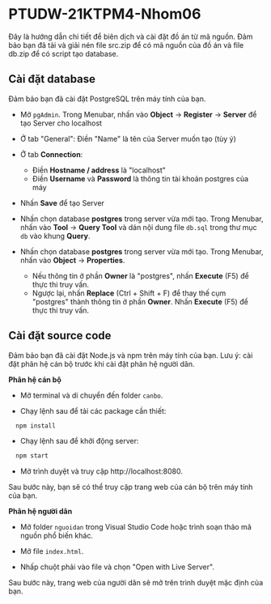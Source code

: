 # PTUDW-21KTPM4-Nhom06
Đây là hướng dẫn chi tiết để biên dịch và cài đặt đồ án từ mã nguồn. Đảm bảo bạn đã tải và giải nén file src.zip để có mã nguồn của đồ án và file db.zip để có script tạo database.

## Cài đặt database

Đảm bảo bạn đã cài đặt PostgreSQL trên máy tính của bạn.

- Mở `pgAdmin`. Trong Menubar, nhấn vào **Object** -> **Register** -> **Server** để tạo Server cho localhost

- Ở tab "General": Điền "Name" là tên của Server muốn tạo (tùy ý)

- Ở tab **Connection**:
   + Điền **Hostname / address** là "localhost"
   + Điền **Username** và **Password** là thông tin tài khoản postgres của máy

- Nhấn **Save** để tạo Server

- Nhấn chọn database **postgres** trong server vừa mới tạo. 
Trong Menubar, nhấn vào **Tool** -> **Query Tool** và dán nội dung file `db.sql` trong thư mục `db` vào khung **Query**.

- Nhấn chọn database **postgres** trong server vừa mới tạo. 
Trong Menubar, nhấn vào **Object** -> **Properties**.
   + Nếu thông tin ở phần **Owner** là "postgres", nhấn **Execute** (F5) để thực thi truy vấn.
   + Ngược lại, nhấn **Replace** (Ctrl + Shift + F) để thay thế cụm "postgres" thành thông tin ở phần **Owner**. Nhấn **Execute** (F5) để thực thi truy vấn.

## Cài đặt source code

Đảm bảo bạn đã cài đặt Node.js và npm trên máy tính của bạn. 
Lưu ý: cài đặt phân hệ cán bộ trước khi cài đặt phân hệ người dân.

**Phân hệ cán bộ**

- Mở terminal và di chuyển đến folder `canbo`.

- Chạy lệnh sau để tải các package cần thiết:
```bash
  npm install
```
- Chạy lệnh sau để khởi động server:
```bash
  npm start
```
- Mở trình duyệt và truy cập http://localhost:8080.

Sau bước này, bạn sẽ có thể truy cập trang web của cán bộ trên máy tính của bạn.


**Phân hệ người dân**

- Mở folder `nguoidan` trong Visual Studio Code hoặc trình soạn thảo mã nguồn phổ biến khác.

- Mở file `index.html`.

- Nhấp chuột phải vào file và chọn "Open with Live Server".

Sau bước này, trang web của người dân sẽ mở trên trình duyệt mặc định của bạn.


